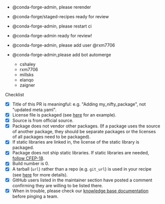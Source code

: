 - @conda-forge-admin, please rerender
- @conda-forge/staged-recipes  ready for review
- @conda-forge-admin, please restart ci
- @conda-forge-admin ready for review!
- @conda-forge-admin, please add user @rxm7706
- @conda-forge-admin,please add bot automerge


    - cshaley
    - rxm7706
    - millsks
    - elanqo
    - zaigner

Checklist
- [x] Title of this PR is meaningful: e.g. "Adding my_nifty_package", not "updated meta.yaml".
- [x] License file is packaged (see [here](https://github.com/conda-forge/staged-recipes/blob/5eddbd7fc9d1502169089da06c3688d9759be978/recipes/example/meta.yaml#L64-L73) for an example).
- [x] Source is from official source.
- [x] Package does not vendor other packages. (If a package uses the source of another package, they should be separate packages or the licenses of all packages need to be packaged).
- [x] If static libraries are linked in, the license of the static library is packaged.
- [x] Package does not ship static libraries. If static libraries are needed, [follow CFEP-18](https://github.com/conda-forge/cfep/blob/main/cfep-18.md).
- [x] Build number is 0.
- [x] A tarball (`url`) rather than a repo (e.g. `git_url`) is used in your recipe (see [here](https://conda-forge.org/docs/maintainer/adding_pkgs.html#build-from-tarballs-not-repos) for more details).
- [x] GitHub users listed in the maintainer section have posted a comment confirming they are willing to be listed there.
- [x] When in trouble, please check our [knowledge base documentation](https://conda-forge.org/docs/maintainer/knowledge_base.html) before pinging a team.
